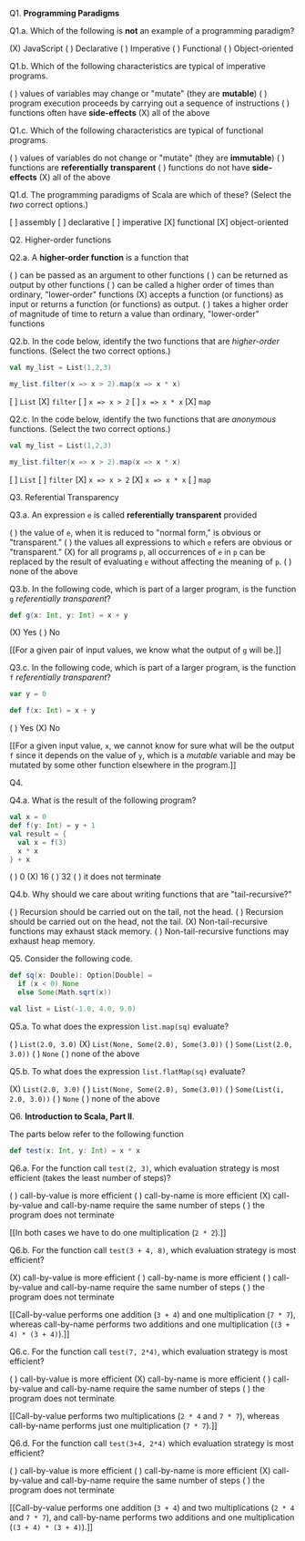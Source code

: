 Q1. **Programming Paradigms**

Q1.a. Which of the following is **not** an example of a programming paradigm?

(X) JavaScript
( ) Declarative
( ) Imperative
( ) Functional
( ) Object-oriented

Q1.b.
Which of the following characteristics are typical of imperative programs.

( ) values of variables may change or "mutate" (they are **mutable**)
( ) program execution proceeds by carrying out a sequence of instructions
( ) functions often have **side-effects**
(X) all of the above

Q1.c.
Which of the following characteristics are typical of functional programs.

( ) values of variables do not change or "mutate" (they are **immutable**)
( ) functions are **referentially transparent**
( ) functions do not have **side-effects**
(X) all of the above

Q1.d. The programming paradigms of Scala are which of these? (Select the *two* correct options.)

[ ] assembly
[ ] declarative
[ ] imperative
[X] functional
[X] object-oriented

Q2. Higher-order functions

Q2.a. A **higher-order function** is a function that

( ) can be passed as an argument to other functions
( ) can be returned as output by other functions
( ) can be called a higher order of times than ordinary, "lower-order" functions
(X) accepts a function (or functions) as input or returns a function (or functions) as output.
( ) takes a higher order of magnitude of time to return a value than ordinary, "lower-order" functions


Q2.b. In the code below, identify the two functions that are *higher-order* functions. (Select the two correct options.)

```scala
val my_list = List(1,2,3)

my_list.filter(x => x > 2).map(x => x * x)
```

[ ] `List`
[X] `filter`
[ ] `x => x > 2`
[ ] `x => x * x`
[X] `map`


Q2.c. In the code below, identify the two functions that are *anonymous* functions. (Select the two correct options.)

```scala
val my_list = List(1,2,3)

my_list.filter(x => x > 2).map(x => x * x)
```

[ ] `List`
[ ] `filter`
[X] `x => x > 2`
[X] `x => x * x`
[ ] `map`



Q3. Referential Transparency

Q3.a. An expression `e` is called **referentially transparent** provided

( ) the value of `e`, when it is reduced to "normal form," is obvious or "transparent."
( ) the values all expressions to which `e` refers are obvious or "transparent."
(X) for all programs `p`, all occurrences of `e` in `p` can be replaced by the result of evaluating `e` without affecting the meaning of `p`.
( ) none of the above

Q3.b. In the following code,  which is part of a larger program, is the function `g` *referentially transparent*?

```scala
def g(x: Int, y: Int) = x + y
```

(X) Yes
( ) No

[[For a given pair of input values, we know what the output of `g` will be.]]

Q3.c. In the following code, which is part of a larger program, is the function `f` *referentially transparent*?

```scala
var y = 0

def f(x: Int) = x + y
```

( ) Yes
(X) No

[[For a given input value, `x`, we cannot know for sure what will be the output `f` since it depends on the value of `y`, which is a *mutable* variable and may be mutated by some other function elsewhere in the program.]]



Q4. 

Q4.a. What is the result of the following program?

```scala
val x = 0
def f(y: Int) = y + 1
val result = {
  val x = f(3)
  x * x
} + x
```

( ) 0
(X) 16
( )  32
( ) it does not terminate

Q4.b. Why should we care about writing functions that are "tail-recursive?"

( ) Recursion should be carried out on the tail, not the head.
( ) Recursion should be carried out on the head, not the tail.
(X) Non-tail-recursive functions may exhaust stack memory.
( ) Non-tail-recursive functions may exhaust heap memory.

Q5. Consider the following code.

```scala
def sq(x: Double): Option[Double] =
  if (x < 0) None
  else Some(Math.sqrt(x))

val list = List(-1.0, 4.0, 9.0)
```

Q5.a. To what does the expression `list.map(sq)` evaluate?

( ) `List(2.0, 3.0)`
(X) `List(None, Some(2.0), Some(3.0))`
( ) `Some(List(2.0, 3.0))`
( ) `None`
( ) none of the above


Q5.b. To what does the expression `list.flatMap(sq)` evaluate?

(X) `List(2.0, 3.0)`
( ) `List(None, Some(2.0), Some(3.0))`
( ) `Some(List(i, 2.0, 3.0))`
( ) `None`
( ) none of the above


Q6. **Introduction to Scala, Part II**.

The parts below refer to the following function

```scala
def test(x: Int, y: Int) = x * x
```

Q6.a. For the function call `test(2, 3)`, which evaluation strategy is  most efficient (takes the least number of steps)?

( ) call-by-value is more efficient
( ) call-by-name is more efficient
(X) call-by-value and call-by-name require the same number of steps
( ) the program does not terminate

[[In both cases we have to do one multiplication (`2 * 2`).]]

Q6.b. For the function call `test(3 + 4, 8)`, which evaluation strategy is most efficient?

(X) call-by-value is more efficient
( ) call-by-name is  more efficient
( ) call-by-value and call-by-name require the same number of steps
( ) the program does not terminate

[[Call-by-value performs one addition (`3 + 4`) and one multiplication (`7 * 7`), whereas call-by-name performs two additions and one multiplication (`(3 + 4) * (3 + 4)`).]]

Q6.c. For the function call `test(7, 2*4)`, which evaluation strategy is most efficient?

( ) call-by-value is more efficient
(X) call-by-name is more efficient
( ) call-by-value and call-by-name require the same number of steps
( ) the program does not terminate

[[Call-by-value performs two multiplications (`2 * 4` and `7 * 7`), whereas call-by-name performs just one multiplication (`7 * 7`).]]

Q6.d. For the function call `test(3+4, 2*4)` which evaluation strategy is most efficient?

( ) call-by-value is more efficient
( ) call-by-name is more efficient
(X) call-by-value and call-by-name require the same number of steps
( ) the program does not terminate

[[Call-by-value performs one addition (`3 + 4`) and two multiplications (`2 * 4` and `7 * 7`), and call-by-name performs two additions and one multiplication (`(3 + 4) * (3 + 4)`).]]
